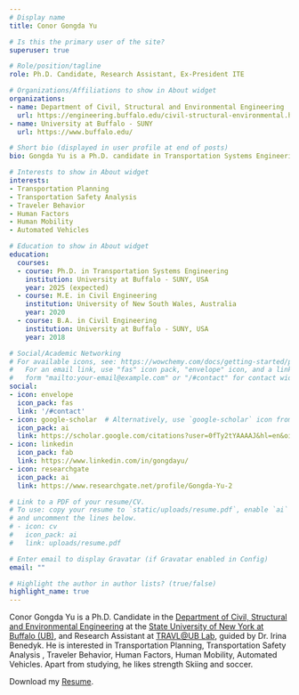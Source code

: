 ```yaml
---
# Display name
title: Conor Gongda Yu

# Is this the primary user of the site?
superuser: true

# Role/position/tagline
role: Ph.D. Candidate, Research Assistant, Ex-President ITE

# Organizations/Affiliations to show in About widget
organizations:
- name: Department of Civil, Structural and Environmental Engineering
  url: https://engineering.buffalo.edu/civil-structural-environmental.html
- name: University at Buffalo - SUNY
  url: https://www.buffalo.edu/

# Short bio (displayed in user profile at end of posts)
bio: Gongda Yu is a Ph.D. candidate in Transportation Systems Engineering at the University at Buffalo. His research focuses on understanding the causes, perceptions, and impacts of driving anxiety on young drivers' skills and behaviors, as well as investigating how advanced warning messages from autonomous vehicles influence the behavior and perceptions of road users within Virtual Reality. Gongda holds a Master of Science degree in Civil Engineering from the University of New South Wales, Australia, where he studied traffic flow characteristics and network traffic instability in automated driving environments.

# Interests to show in About widget
interests:
- Transportation Planning
- Transportation Safety Analysis
- Traveler Behavior
- Human Factors
- Human Mobility
- Automated Vehicles

# Education to show in About widget
education:
  courses:
  - course: Ph.D. in Transportation Systems Engineering
    institution: University at Buffalo - SUNY, USA
    year: 2025 (expected)
  - course: M.E. in Civil Engineering
    institution: University of New South Wales, Australia
    year: 2020
  - course: B.A. in Civil Engineering
    institution: University at Buffalo - SUNY, USA
    year: 2018

# Social/Academic Networking
# For available icons, see: https://wowchemy.com/docs/getting-started/page-builder/#icons
#   For an email link, use "fas" icon pack, "envelope" icon, and a link in the
#   form "mailto:your-email@example.com" or "/#contact" for contact widget.
social:
- icon: envelope
  icon_pack: fas
  link: '/#contact'
- icon: google-scholar  # Alternatively, use `google-scholar` icon from `ai` icon pack
  icon_pack: ai
  link: https://scholar.google.com/citations?user=0fTy2tYAAAAJ&hl=en&oi=ao
- icon: linkedin
  icon_pack: fab
  link: https://www.linkedin.com/in/gongdayu/
- icon: researchgate
  icon_pack: ai
  link: https://www.researchgate.net/profile/Gongda-Yu-2

# Link to a PDF of your resume/CV.
# To use: copy your resume to `static/uploads/resume.pdf`, enable `ai` icons in `params.toml`, 
# and uncomment the lines below.
# - icon: cv
#   icon_pack: ai
#   link: uploads/resume.pdf

# Enter email to display Gravatar (if Gravatar enabled in Config)
email: ""

# Highlight the author in author lists? (true/false)
highlight_name: true
---
```


Conor Gongda Yu is a Ph.D. Candidate in the [Department of Civil, Structural and Environmental Engineering](https://engineering.buffalo.edu/civil-structural-environmental.html) at the [State University of New York at Buffalo (UB)](https://www.buffalo.edu/), and Research Assistant at [TRAVL@UB Lab](https://www.travllab.com/home), guided by Dr. Irina Benedyk. He is interested in Transportation Planning, Transportation Safety Analysis
, Traveler Behavior, Human Factors, Human Mobility, Automated Vehicles. Apart from studying, he likes strength Skiing and soccer.

Download my [Resume](https://).
